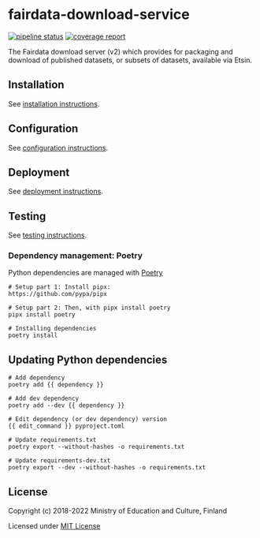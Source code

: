 # fairdata-download-service

[![pipeline status](https://gitlab.ci.csc.fi/fairdata/fairdata-download-service/badges/test/pipeline.svg)](https://gitlab.ci.csc.fi/fairdata/fairdata-download-service/-/commits/test)
[![coverage report](https://gitlab.ci.csc.fi/fairdata/fairdata-download-service/badges/test/coverage.svg)](https://gitlab.ci.csc.fi/fairdata/fairdata-download-service/-/commits/test)

The Fairdata download server (v2) which provides for packaging and download of
published datasets, or subsets of datasets, available via Etsin.

## Installation

See [installation instructions](/docs/installation.md).

## Configuration

See [configuration instructions](/docs/configuration.md).

## Deployment

See [deployment instructions](/docs/deployment.md).

## Testing

See [testing instructions](/docs/testing.md).

### Dependency management: Poetry

Python dependencies are managed with [Poetry](https://python-poetry.org/docs/)

```
# Setup part 1: Install pipx: 
https://github.com/pypa/pipx

# Setup part 2: Then, with pipx install poetry
pipx install poetry

# Installing dependencies
poetry install
```

## Updating Python dependencies

```
# Add dependency
poetry add {{ dependency }}

# Add dev dependency
poetry add --dev {{ dependency }}

# Edit dependency (or dev dependency) version
{{ edit_command }} pyproject.toml

# Update requirements.txt
poetry export --without-hashes -o requirements.txt

# Update requirements-dev.txt
poetry export --dev --without-hashes -o requirements.txt
```

License
-------
Copyright (c) 2018-2022 Ministry of Education and Culture, Finland

Licensed under [MIT License](LICENSE)